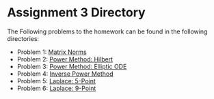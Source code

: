 # Assignment 3 Directory

The Following problems to the homework can be found in the following directories:

* Problem 1: [Matrix Norms](https://github.com/Sailanarmo/Math5620/tree/master/Assign3/Norms)
* Problem 2: [Power Method: Hilbert](https://github.com/Sailanarmo/Math5620/tree/master/Assign3/Power)
* Problem 3: [Power Method: Elliptic ODE](https://github.com/Sailanarmo/Math5620/tree/master/Assign3/Power)
* Problem 4: [Inverse Power Method](https://github.com/Sailanarmo/Math5620/tree/master/Assign3/Power)
* Problem 5: [Laplace: 5-Point](https://github.com/Sailanarmo/Math5620/tree/master/Assign3/Laplace)
* Problem 6: [Laplace: 9-Point](https://github.com/Sailanarmo/Math5620/tree/master/Assign3/Laplace)
